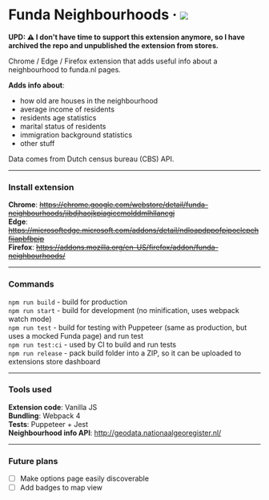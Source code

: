 # Funda Neighbourhoods &middot; ![](https://github.com/nikitaindik/funda-neighbourhoods/workflows/Node.js%20CI/badge.svg)

**UPD: ⚠️ I don't have time to support this extension anymore, so I have archived the repo and unpublished the extension from stores.**

Chrome / Edge / Firefox extension that adds useful info about a neighbourhood to funda.nl pages.

**Adds info about**:

- how old are houses in the neighbourhood
- average income of residents
- residents age statistics
- marital status of residents
- immigration background statistics
- other stuff

Data comes from Dutch census bureau (CBS) API.

---

### Install extension

**Chrome**: ~~https://chrome.google.com/webstore/detail/funda-neighbourhoods/jibdjhaojkpiagiccmolddmlhllancgj~~  
**Edge**: ~~https://microsoftedge.microsoft.com/addons/detail/ndloapdppofpipoclcpehfijapbfbpip~~  
**Firefox**: ~~https://addons.mozilla.org/en-US/firefox/addon/funda-neighbourhoods/~~

---

### Commands

`npm run build` - build for production  
`npm run start` - build for development (no minification, uses webpack watch mode)  
`npm run test` - build for testing with Puppeteer (same as production, but uses a mocked Funda page) and run test  
`npm run test:ci` - used by CI to build and run tests  
`npm run release` - pack build folder into a ZIP, so it can be uploaded to extensions store dashboard

---

### Tools used

**Extension code**: Vanilla JS  
**Bundling**: Webpack 4  
**Tests**: Puppeteer + Jest  
**Neighbourhood info API**: http://geodata.nationaalgeoregister.nl/

---

### Future plans

- [ ] Make options page easily discoverable
- [ ] Add badges to map view
